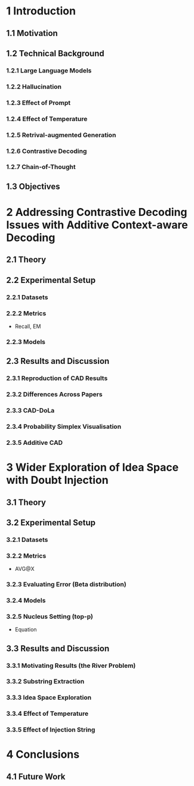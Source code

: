 # 1 Introduction

## 1.1 Motivation

## 1.2 Technical Background

### 1.2.1 Large Language Models

### 1.2.2 Hallucination

### 1.2.3 Effect of Prompt

### 1.2.4 Effect of Temperature

### 1.2.5 Retrival-augmented Generation

### 1.2.6 Contrastive Decoding

### 1.2.7 Chain-of-Thought

## 1.3 Objectives

# 2 Addressing Contrastive Decoding Issues with Additive Context-aware Decoding

## 2.1 Theory

## 2.2 Experimental Setup

### 2.2.1 Datasets

### 2.2.2 Metrics
- Recall, EM

### 2.2.3 Models

## 2.3 Results and Discussion

### 2.3.1 Reproduction of CAD Results

### 2.3.2 Differences Across Papers

### 2.3.3 CAD-DoLa

### 2.3.4 Probability Simplex Visualisation

### 2.3.5 Additive CAD

# 3 Wider Exploration of Idea Space with Doubt Injection

## 3.1 Theory

## 3.2 Experimental Setup

### 3.2.1 Datasets

### 3.2.2 Metrics
- AVG@X

### 3.2.3 Evaluating Error (Beta distribution)

### 3.2.4 Models

### 3.2.5 Nucleus Setting (top-p)
- Equation

## 3.3 Results and Discussion

### 3.3.1 Motivating Results (the River Problem)

### 3.3.2 Substring Extraction

### 3.3.3 Idea Space Exploration

### 3.3.4 Effect of Temperature

### 3.3.5 Effect of Injection String

# 4 Conclusions

## 4.1 Future Work
